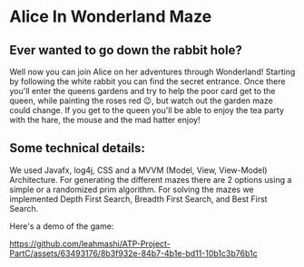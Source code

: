 # Alice In Wonderland Maze

## Ever wanted to go down the rabbit hole? 
Well now you can join Alice on her adventures through Wonderland!
Starting by following the white rabbit you can find the secret entrance.
Once there you'll enter the queens gardens and try to help the poor card get to the queen,
while painting the roses red :wink:, but watch out the garden maze could change.
If you get to the queen you'll be able to enjoy the tea party with the hare, the mouse and the mad hatter enjoy!

## Some technical details:
We used Javafx, log4j, CSS and a MVVM (Model, View, View-Model) Architecture.
For generating the different mazes there are 2 options using a simple or a randomized prim algorithm.
For solving the mazes we implemented Depth First Search, Breadth First Search, and Best First Search.

Here's a demo of the game:

https://github.com/leahmashi/ATP-Project-PartC/assets/63493176/8b3f932e-84b7-4b1e-bd11-10b1c3b76b1c



